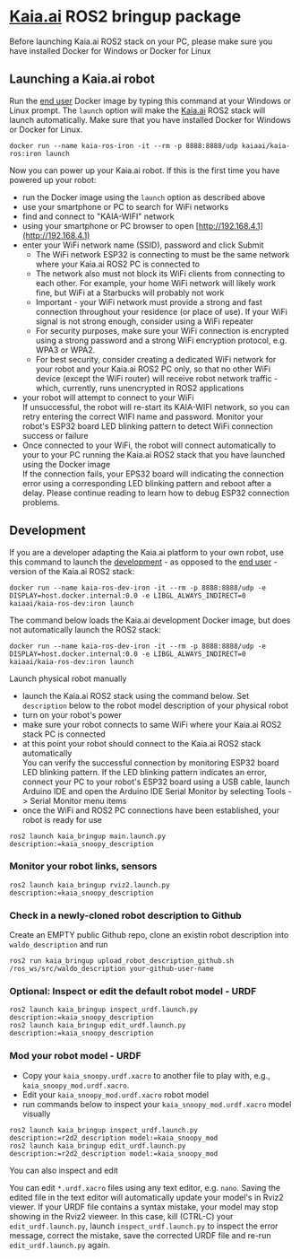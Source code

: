 # [Kaia.ai](https://kaia.ai/) ROS2 bringup package

Before launching Kaia.ai ROS2 stack on your PC, please make sure you have installed
Docker for Windows or Docker for Linux

## Launching a Kaia.ai robot
Run the [end user](https://hub.docker.com/r/kaiaai/kaia-ros) Docker image by typing this command
at your Windows or Linux prompt. The `launch` option will make the [Kaia.ai](https://kaia.ai)
ROS2 stack will launch automatically. Make sure that you have installed Docker for Windows or Docker for Linux.
```
docker run --name kaia-ros-iron -it --rm -p 8888:8888/udp kaiaai/kaia-ros:iron launch
```

Now you can power up your Kaia.ai robot. If this is the first time you have powered up
your robot:
- run the Docker image using the `launch` option as described above
- use your smartphone or PC to search for WiFi networks
- find and connect to "KAIA-WIFI" network
- using your smartphone or PC browser to open [http://192.168.4.1](http://192.168.4.1)
- enter your WiFi network name (SSID), password and click Submit  
  - The WiFi network ESP32 is connecting to must be the same network where your Kaia.ai ROS2 PC
is connected to
  - The network also must not block its WiFi clients from connecting to each
other. For example, your home WiFi network will likely work fine, but WiFi at a Starbucks
will probably not work
  - Important - your WiFi network must provide a strong and fast connection throughout
your residence (or place of use). If your WiFi signal is not strong enough, consider
using a WiFi repeater
  - For security purposes, make sure your WiFi connection is encrypted using a strong
password and a strong WiFi encryption protocol, e.g. WPA3 or WPA2.
  - For best security, consider creating a dedicated WiFi network for your robot and
your Kaia.ai ROS2 PC only, so that no other WiFi device (except the WiFi router) will
receive robot network traffic - which, currently, runs unencrypted in ROS2 applications
- your robot will attempt to connect to your WiFi  
If unsuccessful, the robot will re-start its KAIA-WIFI network, so you can retry entering
the correct WIFI name and password. Monitor your robot's ESP32 board LED blinking pattern
to detect WiFi connection success or failure
- Once connected to your WiFi, the robot will connect automatically to your to your PC
running the Kaia.ai ROS2 stack that you have launched using the Docker image  
If the connection fails, your EPS32 board will indicating the connection error using
a corresponding LED blinking pattern and reboot after a delay. Please continue reading
to learn how to debug ESP32 connection problems.

## Development
If you are a developer adapting the Kaia.ai platform to your own robot, use this command to
launch the [development](https://hub.docker.com/r/kaiaai/kaia-ros-dev) - as opposed to the
[end user](https://hub.docker.com/r/kaiaai/kaia-ros) - version of the Kaia.ai ROS2 stack:
```
docker run --name kaia-ros-dev-iron -it --rm -p 8888:8888/udp -e DISPLAY=host.docker.internal:0.0 -e LIBGL_ALWAYS_INDIRECT=0 kaiaai/kaia-ros-dev:iron launch
```

The command below loads the Kaia.ai development Docker image, but does not automatically launch the ROS2 stack:
```
docker run --name kaia-ros-dev-iron -it --rm -p 8888:8888/udp -e DISPLAY=host.docker.internal:0.0 -e LIBGL_ALWAYS_INDIRECT=0 kaiaai/kaia-ros-dev:iron launch
```

Launch physical robot manually
- launch the Kaia.ai ROS2 stack using the command below. Set `description` below to the
robot model description of your physical robot
- turn on your robot's power
- make sure your robot connects to same WiFi where your Kaia.ai ROS2 stack PC is connected
- at this point your robot should connect to the Kaia.ai ROS2 stack automatically  
You can verify the successful connection by monitoring ESP32 board LED blinking pattern.
If the LED blinking pattern indicates an error, connect your PC to your robot's ESP32 board
using a USB cable, launch Arduino IDE and open the Arduino IDE Serial Monitor by
selecting Tools -> Serial Monitor menu items
- once the WiFi and ROS2 PC connections have been established, your robot is ready for use
```
ros2 launch kaia_bringup main.launch.py description:=kaia_snoopy_description
```

### Monitor your robot links, sensors
```
ros2 launch kaia_bringup rviz2.launch.py description:=kaia_snoopy_description
```

### Check in a newly-cloned robot description to Github
Create an EMPTY public Github repo, clone an existin robot description into `waldo_description` and run
```
ros2 run kaia_bringup upload_robot_description_github.sh /ros_ws/src/waldo_description your-github-user-name
```

### Optional: Inspect or edit the default robot model - URDF
```
ros2 launch kaia_bringup inspect_urdf.launch.py description:=kaia_snoopy_description
ros2 launch kaia_bringup edit_urdf.launch.py description:=kaia_snoopy_description
```

### Mod your robot model - URDF
- Copy your `kaia_snoopy.urdf.xacro` to another file to play with, e.g., `kaia_snoopy_mod.urdf.xacro`.
- Edit your `kaia_snoopy_mod.urdf.xacro` robot model
- run commands below to inspect your `kaia_snoopy_mod.urdf.xacro` model visually
```
ros2 launch kaia_bringup inspect_urdf.launch.py description:=r2d2_description model:=kaia_snoopy_mod
ros2 launch kaia_bringup edit_urdf.launch.py description:=r2d2_description model:=kaia_snoopy_mod
```
You can also inspect and edit 

You can edit `*.urdf.xacro` files using any text editor, e.g. `nano`. Saving the edited file in the
text editor will automatically update your model's in Rviz2 viewer. If your URDF file contains
a syntax mistake, your model may stop showing in the Rviz2 vieweer. In this case, kill (CTRL-C)
your `edit_urdf.launch.py`, launch `inspect_urdf.launch.py` to inspect the error message,
correct the mistake, save the corrected URDF file and re-run `edit_urdf.launch.py` again.
